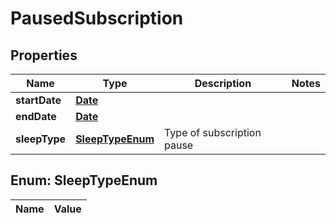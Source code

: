 

# PausedSubscription

## Properties

Name | Type | Description | Notes
------------ | ------------- | ------------- | -------------
**startDate** | [**Date**](Date.md) |  | 
**endDate** | [**Date**](Date.md) |  | 
**sleepType** | [**SleepTypeEnum**](#SleepTypeEnum) | Type of subscription pause | 


## Enum: SleepTypeEnum

Name | Value
---- | -----




